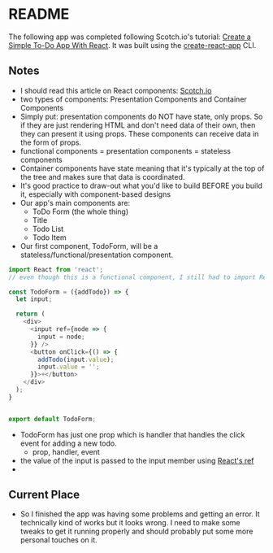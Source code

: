 # README

The following app was completed following Scotch.io's tutorial: 
[Create a Simple To-Do App With React](https://scotch.io/tutorials/create-a-simple-to-do-app-with-react).  It was built using the [create-react-app](https://github.com/facebookincubator/create-react-app) CLI.

## Notes
- I should read this article on React components: [Scotch.io](https://scotch.io/tutorials/reactjs-components-learning-the-basics)
- two types of components: Presentation Components and Container Components
- Simply put: presentation components do NOT have state, only props.  So if they are just
rendering HTML and don't need data of their own, then they can present it using props.  These
components can receive data in the form of props.
- functional components = presentation components = stateless components
- Container components have state meaning that it's typically at the top of the tree and 
makes sure that data is coordinated.
- It's good practice to draw-out what you'd like to build BEFORE you build it, especially with
component-based designs 
- Our app's main components are:
  - ToDo Form (the whole thing)
  - Title
  - Todo List
  - Todo Item
- Our first component, TodoForm, will be a stateless/functional/presentation component.
```javascript
import React from 'react';
// even though this is a functional component, I still had to import React

const TodoForm = ({addTodo}) => {
  let input;

  return (
    <div>
      <input ref={node => {
        input = node;
      }} />
      <button onClick={() => {
        addTodo(input.value);
        input.value = '';
      }}>+</button>
    </div>
  );
}


export default TodoForm;
```
- TodoForm has just one prop which is handler that handles the click event for adding a new
todo.
  - prop, handler, event
- the value of the input is passed to the input member using [React's ref](https://facebook.github.io/react/docs/refs-and-the-dom.html)
-

## Current Place
- So I finished the app was having some problems and getting an error.  It technically kind of works
but it looks wrong.  I need to make some tweaks to get it running properly and should probably put
some more personal touches on it.




